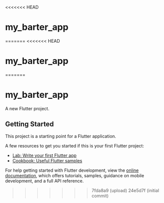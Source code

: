 <<<<<<< HEAD
# my_barter_app
=======
<<<<<<< HEAD
# my_barter_app
=======
# my_barter_app

A new Flutter project.

## Getting Started

This project is a starting point for a Flutter application.

A few resources to get you started if this is your first Flutter project:

- [Lab: Write your first Flutter app](https://docs.flutter.dev/get-started/codelab)
- [Cookbook: Useful Flutter samples](https://docs.flutter.dev/cookbook)

For help getting started with Flutter development, view the
[online documentation](https://docs.flutter.dev/), which offers tutorials,
samples, guidance on mobile development, and a full API reference.
>>>>>>> 7fda8a9 (upload)
>>>>>>> 24e5d7f (initial commit)
